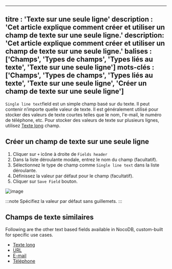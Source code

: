 ***

titre : 'Texte sur une seule ligne'
description : 'Cet article explique comment créer et utiliser un champ de texte sur une seule ligne.'
description: 'Cet article explique comment créer et utiliser un champ de texte sur une seule ligne.'
balises : \['Champs', 'Types de champs', 'Types liés au texte', 'Texte sur une seule ligne']
mots-clés : \['Champs', 'Types de champs', 'Types liés au texte', 'Texte sur une seule ligne', 'Créer un champ de texte sur une seule ligne']
-----------------------------------------------------------------------------------------------------------------------------------------------

`Single line text`field est un simple champ basé sur du texte. Il peut contenir n’importe quelle valeur de texte. Il est généralement utilisé pour stocker des valeurs de texte courtes telles que le nom, l'e-mail, le numéro de téléphone, etc. Pour stocker des valeurs de texte sur plusieurs lignes, utilisez [Texte long](020.long-text.md) champ.

## Créer un champ de texte sur une seule ligne

1. Cliquer sur `+` icône à droite de `Fields header`
2. Dans la liste déroulante modale, entrez le nom du champ (facultatif).
3. Sélectionnez le type de champ comme `Single line text` dans la liste déroulante.
4. Définissez la valeur par défaut pour le champ (facultatif).
5. Cliquer sur `Save Field` bouton.

![image](/img/v2/fields/types/singlelinetext.png)

:::note
Spécifiez la valeur par défaut sans guillemets.
:::

## Champs de texte similaires

Following are the other text based fields available in NocoDB, custom-built for specific use cases.

* [Texte long](020.long-text.md)
* [URL](050.url.md)
* [E-mail](030.email.md)
* [Téléphone](040.phonenumber.md)
